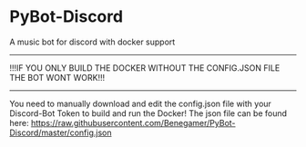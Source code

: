 # PyBot-Discord
A music bot for discord with docker support

---

!!!IF YOU ONLY BUILD THE DOCKER WITHOUT THE CONFIG.JSON FILE THE BOT WONT WORK!!!


---
You need to manually download and edit the config.json file with your Discord-Bot Token to build and run the Docker!
The json file can be found here:
  https://raw.githubusercontent.com/Benegamer/PyBot-Discord/master/config.json
